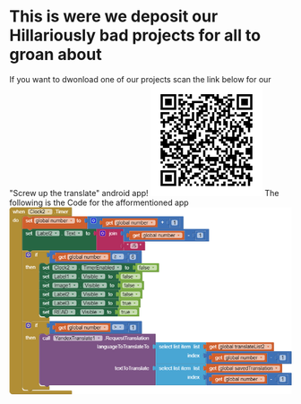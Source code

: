 # This is were we deposit our Hillariously bad projects for all to groan about
If you want to dwonload one of our projects scan the link below for our "Screw up the translate" android app!
![image](https://github.com/CameronHG/Stupid-repository-for-our-bad-projects/blob/master/QR%20code.png)
The following is the Code for the afformentioned app 
![image](https://github.com/CameronHG/Stupid-repository-for-our-bad-projects/blob/master/blocks.png)
